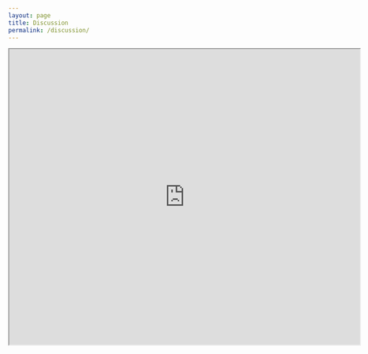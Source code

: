 ```yaml
---
layout: page
title: Discussion
permalink: /discussion/
---
```

<p>
<iframe border="0" height="600" src="http://travel-in-wjp20.forumotion.com" width="712"></iframe>
</p>
